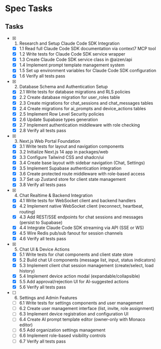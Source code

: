 # Spec Tasks

## Tasks

- [x] 1. Research and Setup Claude Code SDK Integration
  - [x] 1.1 Read full Claude Code SDK documentation via context7 MCP tool
  - [x] 1.2 Write tests for Claude Code SDK service wrapper
  - [x] 1.3 Create Claude Code SDK service class in @aizen/api
  - [x] 1.4 Implement prompt template management system
  - [x] 1.5 Set up environment variables for Claude Code SDK configuration
  - [x] 1.6 Verify all tests pass

- [x] 2. Database Schema and Authentication Setup
  - [x] 2.1 Write tests for database migrations and RLS policies
  - [x] 2.2 Create database migration for user_roles table
  - [x] 2.3 Create migrations for chat_sessions and chat_messages tables
  - [x] 2.4 Create migrations for ai_prompts and device_actions tables
  - [x] 2.5 Implement Row Level Security policies
  - [x] 2.6 Update Supabase types generation
  - [x] 2.7 Implement authentication middleware with role checking
  - [x] 2.8 Verify all tests pass

- [x] 3. Next.js Web Portal Foundation
  - [x] 3.1 Write tests for layout and navigation components
  - [x] 3.2 Initialize Next.js 14 app in packages/web
  - [x] 3.3 Configure Tailwind CSS and shadcn/ui
  - [x] 3.4 Create base layout with sidebar navigation (Chat, Settings)
  - [x] 3.5 Implement Supabase authentication integration
  - [x] 3.6 Create protected route middleware with role-based access
  - [x] 3.7 Set up Zustand store for client state management
  - [x] 3.8 Verify all tests pass

- [x] 4. Chat Realtime & Backend Integration
  - [x] 4.1 Write tests for WebSocket client and backend handlers
  - [x] 4.2 Implement native WebSocket client (reconnect, heartbeat, routing)
  - [x] 4.3 Add REST/SSE endpoints for chat sessions and messages (persist to Supabase)
  - [x] 4.4 Integrate Claude Code SDK streaming via API (SSE or WS)
  - [x] 4.5 Wire Redis pub/sub fanout for session channels
  - [x] 4.6 Verify all tests pass

- [x] 5. Chat UI & Device Actions
  - [x] 5.1 Write tests for chat components and client state store
  - [x] 5.2 Build chat UI components (message list, input, status indicators)
  - [x] 5.3 Implement client chat session management (create/select, load history)
  - [x] 5.4 Implement device action modal (expandable/collapsible)
  - [x] 5.5 Add approval/rejection UI for AI-suggested actions
  - [x] 5.6 Verify all tests pass

- [ ] 6. Settings and Admin Features
  - [ ] 6.1 Write tests for settings components and user management
  - [ ] 6.2 Create user management interface (list, invite, role assignment)
  - [ ] 6.3 Implement device registration and configuration UI
  - [ ] 6.4 Create AI prompt template editor (owner-only with Monaco editor)
  - [ ] 6.5 Add organization settings management
  - [ ] 6.6 Implement role-based visibility controls
  - [ ] 6.7 Verify all tests pass
